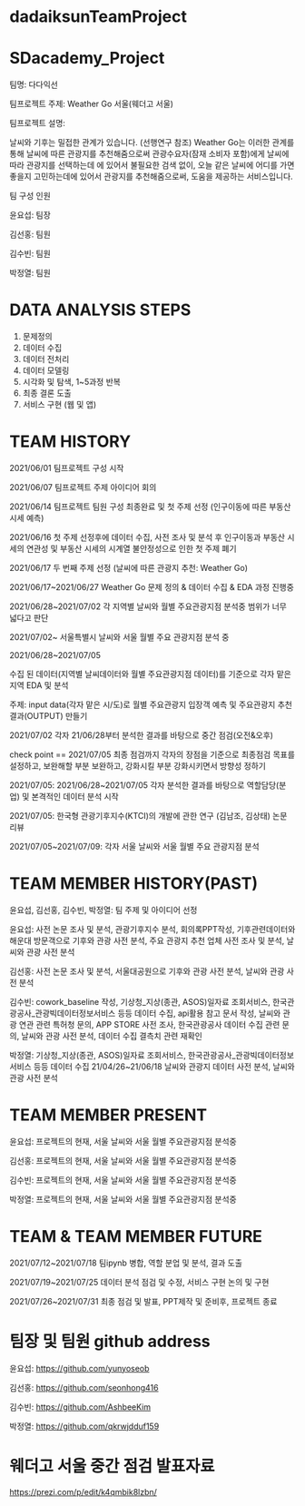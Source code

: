 # dadaiksunTeamProject

# SDacademy_Project

팀명: 다다익선

팀프로젝트 주제: Weather Go 서울(웨더고 서울)

팀프로젝트 설명:

날씨와 기후는 밀접한 관계가 있습니다. (선행연구 참조)
Weather Go는 이러한 관계를 통해 날씨에 따른 관광지를 추천해줌으로써
관광수요자(잠재 소비자 포함)에게 날씨에 따라 관광지를 선택하는데 에 있어서
불필요한 검색 없이, 오늘 같은 날씨에
어디를 가면 좋을지 고민하는데에 있어서 관광지를 추천해줌으로써,
도움을 제공하는 서비스입니다.

팀 구성 인원

윤요섭: 팀장

김선홍: 팀원

김수빈: 팀원

박정열: 팀원


# DATA ANALYSIS STEPS
1) 문제정의
2) 데이터 수집
3) 데이터 전처리
4) 데이터 모델링
5) 시각화 및 탐색, 1~5과정 반복
6) 최종 결론 도출
7) 서비스 구현 (웹 및 앱)


# TEAM HISTORY

2021/06/01 팀프로젝트 구성 시작

2021/06/07 팀프로젝트 주제 아이디어 회의

2021/06/14 팀프로젝트 팀원 구성 최종완료 및 첫 주제 선정 (인구이동에 따른 부동산 시세 예측)

2021/06/16 첫 주제 선정후에 데이터 수집, 사전 조사 및 분석 후 인구이동과 부동산 시세의 연관성 및 부동산 시세의 시계열 불안정성으로 인한
첫 주제 폐기 

2021/06/17 두 번째 주제 선정 (날씨에 따른 관광지 추천: Weather Go)

2021/06/17~2021/06/27 Weather Go 문제 정의 & 데이터 수집 & EDA 과정 진행중

2021/06/28~2021/07/02 각 지역별 날씨와 월별 주요관광지점 분석중 범위가 너무 넓다고 판단

2021/07/02~ 서울특별시 날씨와 서울 월별 주요 관광지점 분석 중

2021/06/28~2021/07/05

수집 된 데이터(지역별 날씨데이터와 월별 주요관광지점 데이터)를 기준으로 각자 맡은 지역 EDA 및 분석

주제: input data(각자 맡은 시/도)로 월별 주요관광지 입장객 예측 및 주요관광지 추천 결과(OUTPUT) 만들기

2021/07/02 각자 21/06/28부터 분석한 결과를 바탕으로 중간 점검(오전&오후)

check point == 2021/07/05 최종 점검까지 각자의 장점을 기준으로 최종점검 목표를 설정하고, 보완해할 부분
보완하고, 강화시킬 부분 강화시키면서 방향성 정하기

2021/07/05: 2021/06/28~2021/07/05 각자 분석한 결과를 바탕으로 역할담당(분업) 및 본격적인 데이터 분석 시작

2021/07/05: 한국형 관광기후지수(KTCI)의 개발에 관한 연구 (김남조, 김상태) 논문 리뷰

2021/07/05~2021/07/09: 각자 서울 날씨와 서울 월별 주요 관광지점 분석


# TEAM MEMBER HISTORY(PAST)

윤요섭, 김선홍, 김수빈, 박정열: 팀 주제 및 아이디어 선정

윤요섭: 사전 논문 조사 및 분석, 관광기후지수 분석, 회의록PPT작성, 기후관련데이터와 해운대 방문객으로 기후와 관광 사전 분석, 주요 관광지 추천 업체 사전 조사 및 분석, 날씨와 관광 사전 분석

김선홍: 사전 논문 조사 및 분석, 서울대공원으로 기후와 관광 사전 분석, 날씨와 관광 사전 분석

김수빈: cowork_baseline 작성, 기상청_지상(종관, ASOS)일자료 조회서비스, 한국관광공사_관광빅데이터정보서비스 등등 데이터 수집, api활용 참고 문서 작성, 날씨와 관광 연관 관련 특허청 문의, APP STORE 사전 조사, 한국관광공사 데이터 수집 관련 문의, 날씨와 관광 사전 분석, 데이터 수집 결측치 관련 재확인

박정열:  기상청_지상(종관, ASOS)일자료 조회서비스, 한국관광공사_관광빅데이터정보서비스 등등 데이터 수집 21/04/26~21/06/18 날씨와 관광지 데이터 사전 분석, 날씨와 관광 사전 분석


# TEAM MEMBER PRESENT

윤요섭: 프로젝트의 현재, 서울 날씨와 서울 월별 주요관광지점 분석중

김선홍: 프로젝트의 현재, 서울 날씨와 서울 월별 주요관광지점 분석중

김수빈: 프로젝트의 현재, 서울 날씨와 서울 월별 주요관광지점 분석중

박정열: 프로젝트의 현재, 서울 날씨와 서울 월별 주요관광지점 분석중

# TEAM & TEAM MEMBER FUTURE

2021/07/12~2021/07/18 팀ipynb 병합, 역할 분업 및 분석, 결과 도출

2021/07/19~2021/07/25 데이터 분석 점검 및 수정, 서비스 구현 논의 및 구현

2021/07/26~2021/07/31 최종 점검 및 발표, PPT제작 및 준비후, 프로젝트 종료 


# 팀장 및 팀원 github address

윤요섭: https://github.com/yunyoseob

김선홍: https://github.com/seonhong416

김수빈: https://github.com/AshbeeKim

박정열: https://github.com/qkrwjdduf159

# 웨더고 서울 중간 점검 발표자료

https://prezi.com/p/edit/k4qmbik8lzbn/




